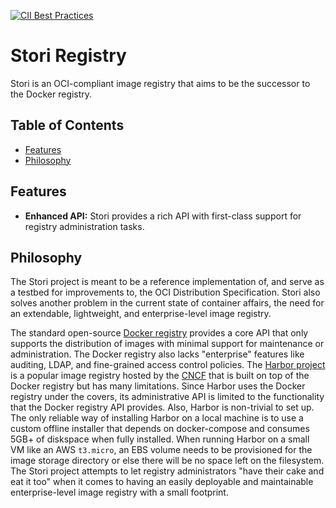 [![CII Best Practices](https://bestpractices.coreinfrastructure.org/projects/2374/badge)](https://bestpractices.coreinfrastructure.org/projects/2374)

# Stori Registry

Stori is an OCI-compliant image registry that aims to be the successor to the Docker registry.

## Table of Contents
- [Features](#features)
- [Philosophy](#philosophy)

## Features
- __Enhanced API:__ Stori provides a rich API with first-class support for registry administration tasks.

## Philosophy
The Stori project is meant to be a reference implementation of, and serve as a testbed for improvements to, the OCI Distribution Specification.
Stori also solves another problem in the current state of container affairs, the need for an extendable, lightweight, and enterprise-level image registry.

The standard open-source [Docker registry](https://github.com/docker/distribution) provides a core API that only supports the distribution of images with minimal support for maintenance or administration.
The Docker registry also lacks "enterprise" features like auditing, LDAP, and fine-grained access control policies.
The [Harbor project](https://github.com/goharbor/harbor) is a popular image registry hosted by the [CNCF](https://www.cncf.io) that is built on top of the Docker registry but has many limitations.
Since Harbor uses the Docker registry under the covers, its administrative API is limited to the functionality that the Docker registry API provides.
Also, Harbor is non-trivial to set up.
The only reliable way of installing Harbor on a local machine is to use a custom offline installer that depends on docker-compose and consumes 5GB+ of diskspace when fully installed.
When running Harbor on a small VM like an AWS `t3.micro`, an EBS volume needs to be provisioned for the image storage directory or else there will be no space left on the filesystem.
The Stori project attempts to let registry administrators "have their cake and eat it too" when it comes to having an easily deployable and maintainable enterprise-level image registry with a small footprint.
